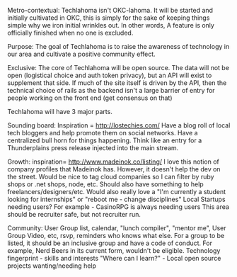Metro-contextual: Techlahoma isn't OKC-lahoma. It will be started and initially cultivated in OKC, this is simply for the sake of keeping things simple why we iron initial wrinkles out. In other words, A feature is only officially finished when no one is excluded.

Purpose: The goal of Techlahoma is to raise the awareness of technology in our area and cultivate a positive community effect.

Exclusive: The core of Techlahoma will be open source. The data will not be open (logistical choice and auth token privacy), but an API will exist to supplement that side. If much of the site itself is driven by the API, then the technical choice of rails as the backend isn't a large barrier of entry for people working on the front end (get consensus on that)


Techlahoma will have 3 major parts.

Sounding board: Inspiration = http://lostechies.com/
Have a blog roll of local tech bloggers and help promote them on social networks.
Have a centralized bull horn for things happening. Think like an entry for a Thunderplains press release injected into the main stream.

Growth: inspiration= http://www.madeinok.co/listing/
I love this notion of company profiles that Madeinok has. However, it doesn't help the dev on the street. Would be nice to tag cloud companies so I can filter by ruby shops or .net shops, node, etc.
Should also have something to help freelancers/designers/etc.
Would also really love a "I'm currently a student looking for internships" or "reboot me - change disciplines"
Local Startups needing users? For example - CasinoRPG is always needing users
This area should be recruiter safe, but not recruiter run.

Community:
User Group list, calendar, "lunch compiler", "mentor me", User Group Video, etc,  rsvp, reminders who knows what else.
For a group to be listed, it should be an inclusive group and have a code of conduct. For example, Nerd Beers in its current form, wouldn't be eligible.
Technology fingerprint - skills and interests
"Where can I learn?" - Local open source projects wanting/needing help


